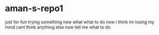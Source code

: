 # aman-s-repo1
just for fun
trying something new 
what
what to do now
i think im losing my mind cant think anything else now tell me what to do
